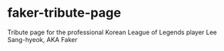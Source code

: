 # faker-tribute-page
Tribute page for the professional Korean League of Legends player Lee Sang-hyeok, AKA Faker
